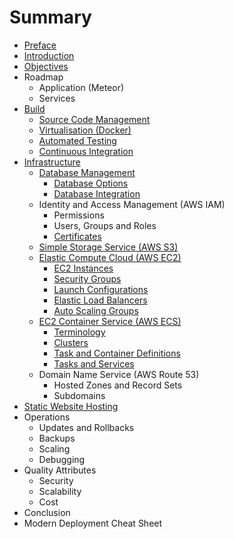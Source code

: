 # Summary

* [Preface](preface.md)
* [Introduction](README.md)
* [Objectives](objectives.md)
* Roadmap
   * Application (Meteor)
   * Services
* [Build](build/index.md)
   * [Source Code Management](build/scm.md)
   * [Virtualisation (Docker)](build/virtualisation.md)
   * [Automated Testing](build/testing.md)
   * [Continuous Integration](build/ci.md)
* [Infrastructure](infrastructure/index.md)
   * [Database Management](infrastructure/db/index.md)
       * [Database Options](infrastructure/db/options.md)
       * [Database Integration](infrastructure/db/integration.md)
   * Identity and Access Management (AWS IAM)
       * Permissions
       * Users, Groups and Roles
       * [Certificates](infrastructure/iam/certificates.md)
   * [Simple Storage Service (AWS S3)](infrastructure/s3/index.md)
   * [Elastic Compute Cloud (AWS EC2)](infrastructure/ec2/index.md)
       * [EC2 Instances](infrastructure/ec2/instances.md)
       * [Security Groups](infrastructure/ec2/security-groups.md)
       * [Launch Configurations](infrastructure/ec2/launch-configurations.md)
       * [Elastic Load Balancers](infrastructure/ec2/elastic-load-balancers.md)
       * [Auto Scaling Groups](infrastructure/ec2/auto-scaling-groups.md)
   * [EC2 Container Service (AWS ECS)](infrastructure/ecs/index.md)
       * [Terminology](infrastructure/ecs/terminology.md)
       * [Clusters](infrastructure/ecs/clusters.md)
       * [Task and Container Definitions](infrastructure/ecs/definitions.md)
       * [Tasks and Services](infrastructure/ecs/tasks-services.md)
   * Domain Name Service (AWS Route 53)
       * Hosted Zones and Record Sets
       * Subdomains
* [Static Website Hosting](presentation/website.md)
* Operations
   * Updates and Rollbacks
   * Backups
   * Scaling
   * Debugging
* Quality Attributes
   * Security
   * Scalability
   * Cost
* Conclusion
* Modern Deployment Cheat Sheet
